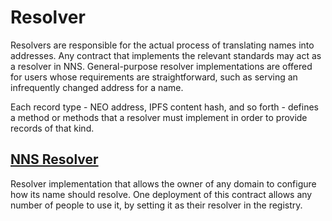 # Resolver
Resolvers are responsible for the actual process of translating names into addresses. Any contract that implements the relevant standards may act as a resolver in NNS. General-purpose resolver implementations are offered for users whose requirements are straightforward, such as serving an infrequently changed address for a name.

Each record type - NEO address, IPFS content hash, and so forth - defines a method or methods that a resolver must implement in order to provide records of that kind. 

## [NNS Resolver](./nns/dotnet/nns_resolver)
Resolver implementation that allows the owner of any domain to configure how its name should resolve. One deployment of this contract allows any number of people to use it, by setting it as their resolver in the registry.
